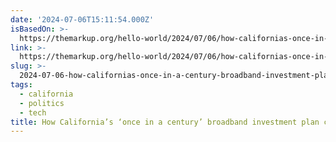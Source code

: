 ```yaml
---
date: '2024-07-06T15:11:54.000Z'
isBasedOn: >-
  https://themarkup.org/hello-world/2024/07/06/how-californias-once-in-a-century-broadband-investment-plan-could-go-wrong
link: >-
  https://themarkup.org/hello-world/2024/07/06/how-californias-once-in-a-century-broadband-investment-plan-could-go-wrong
slug: >-
  2024-07-06-how-californias-once-in-a-century-broadband-investment-plan-could-go-wro
tags:
  - california
  - politics
  - tech
title: How California’s ‘once in a century’ broadband investment plan could go wro
---
```

 
